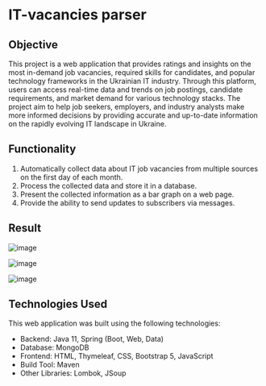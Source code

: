 # IT-vacancies parser

## Objective

This project is a web application that provides ratings and insights on the most in-demand job vacancies, 
required skills for candidates, and popular technology frameworks in the Ukrainian IT industry. 
Through this platform, users can access real-time data and trends on job postings, candidate requirements, and 
market demand for various technology stacks. The project aim to help job seekers, employers, and industry analysts 
make more informed decisions by providing accurate and up-to-date information on the rapidly evolving IT landscape in Ukraine.

## Functionality

1. Automatically collect data about IT job vacancies from multiple sources on the first day of each month.
2. Process the collected data and store it in a database.
3. Present the collected information as a bar graph on a web page.
4. Provide the ability to send updates to subscribers via messages.

## Result

![image](https://user-images.githubusercontent.com/48401922/211929925-891839ac-11e0-4086-b880-97280c5be014.png)

![image](https://user-images.githubusercontent.com/48401922/211929996-9a182cf6-aa7c-4f68-ad3d-61417a8619cf.png)

![image](https://user-images.githubusercontent.com/48401922/211930066-f0c54200-8bf0-4000-ad78-6fee54859fa6.png)

## Technologies Used

This web application was built using the following technologies:

- Backend: Java 11, Spring (Boot, Web, Data)
- Database: MongoDB
- Frontend: HTML, Thymeleaf, CSS, Bootstrap 5, JavaScript
- Build Tool: Maven
- Other Libraries: Lombok, JSoup